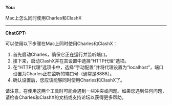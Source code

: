 **You:**

Mac上怎么同时使用Charles和ClashX

* * *

**ChatGPT:**

可以使用以下步骤在Mac上同时使用Charles和ClashX：

1.  首先启动Charles，确保它正在运行并监听端口。
2.  接下来，启动ClashX并在其设置中选择“HTTP代理”选项。
3.  在“HTTP代理”选项卡中，选择“手动配置”并将代理设置为“localhost”，端口设置为Charles正在监听的端口号（通常是8888）。
4.  确认设置后，您应该能够同时使用Charles和ClashX了。

请注意，在使用这两个工具时可能会遇到一些冲突或问题。如果您遇到任何问题，请检查Charles和ClashX的文档或支持论坛以获得更多帮助。